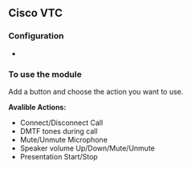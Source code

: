 ## Cisco VTC

### Configuration
*

### To use the module
Add a button and choose the action you want to use.

**Avalible Actions:**
* Connect/Disconnect Call
* DMTF tones during call
* Mute/Unmute Microphone
* Speaker volume Up/Down/Mute/Unmute
* Presentation Start/Stop
